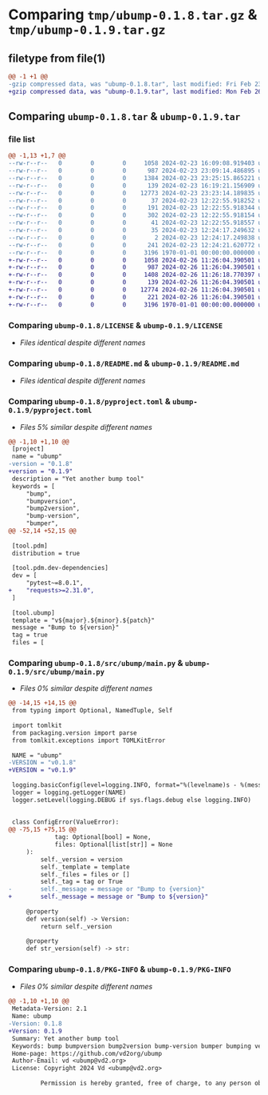 # Comparing `tmp/ubump-0.1.8.tar.gz` & `tmp/ubump-0.1.9.tar.gz`

## filetype from file(1)

```diff
@@ -1 +1 @@
-gzip compressed data, was "ubump-0.1.8.tar", last modified: Fri Feb 23 23:25:15 2024, max compression
+gzip compressed data, was "ubump-0.1.9.tar", last modified: Mon Feb 26 11:26:18 2024, max compression
```

## Comparing `ubump-0.1.8.tar` & `ubump-0.1.9.tar`

### file list

```diff
@@ -1,13 +1,7 @@
--rw-r--r--   0        0        0     1058 2024-02-23 16:09:08.919403 ubump-0.1.8/LICENSE
--rw-r--r--   0        0        0      987 2024-02-23 23:09:14.486895 ubump-0.1.8/README.md
--rw-r--r--   0        0        0     1384 2024-02-23 23:25:15.865221 ubump-0.1.8/pyproject.toml
--rw-r--r--   0        0        0      139 2024-02-23 16:19:21.156909 ubump-0.1.8/src/ubump/__init__.py
--rw-r--r--   0        0        0    12773 2024-02-23 23:23:14.189835 ubump-0.1.8/src/ubump/main.py
--rw-r--r--   0        0        0       37 2024-02-23 12:22:55.918252 ubump-0.1.8/tests/.pytest_cache/.gitignore
--rw-r--r--   0        0        0      191 2024-02-23 12:22:55.918344 ubump-0.1.8/tests/.pytest_cache/CACHEDIR.TAG
--rw-r--r--   0        0        0      302 2024-02-23 12:22:55.918154 ubump-0.1.8/tests/.pytest_cache/README.md
--rw-r--r--   0        0        0       41 2024-02-23 12:22:55.918557 ubump-0.1.8/tests/.pytest_cache/v/cache/lastfailed
--rw-r--r--   0        0        0       35 2024-02-23 12:24:17.249632 ubump-0.1.8/tests/.pytest_cache/v/cache/nodeids
--rw-r--r--   0        0        0        2 2024-02-23 12:24:17.249838 ubump-0.1.8/tests/.pytest_cache/v/cache/stepwise
--rw-r--r--   0        0        0      241 2024-02-23 12:24:21.620772 ubump-0.1.8/tests/test_config.py
--rw-r--r--   0        0        0     3196 1970-01-01 00:00:00.000000 ubump-0.1.8/PKG-INFO
+-rw-r--r--   0        0        0     1058 2024-02-26 11:26:04.390501 ubump-0.1.9/LICENSE
+-rw-r--r--   0        0        0      987 2024-02-26 11:26:04.390501 ubump-0.1.9/README.md
+-rw-r--r--   0        0        0     1408 2024-02-26 11:26:18.770397 ubump-0.1.9/pyproject.toml
+-rw-r--r--   0        0        0      139 2024-02-26 11:26:04.390501 ubump-0.1.9/src/ubump/__init__.py
+-rw-r--r--   0        0        0    12774 2024-02-26 11:26:04.390501 ubump-0.1.9/src/ubump/main.py
+-rw-r--r--   0        0        0      221 2024-02-26 11:26:04.390501 ubump-0.1.9/tests/test_config.py
+-rw-r--r--   0        0        0     3196 1970-01-01 00:00:00.000000 ubump-0.1.9/PKG-INFO
```

### Comparing `ubump-0.1.8/LICENSE` & `ubump-0.1.9/LICENSE`

 * *Files identical despite different names*

### Comparing `ubump-0.1.8/README.md` & `ubump-0.1.9/README.md`

 * *Files identical despite different names*

### Comparing `ubump-0.1.8/pyproject.toml` & `ubump-0.1.9/pyproject.toml`

 * *Files 5% similar despite different names*

```diff
@@ -1,10 +1,10 @@
 [project]
 name = "ubump"
-version = "0.1.8"
+version = "0.1.9"
 description = "Yet another bump tool"
 keywords = [
     "bump",
     "bumpversion",
     "bump2version",
     "bump-version",
     "bumper",
@@ -52,14 +52,15 @@
 
 [tool.pdm]
 distribution = true
 
 [tool.pdm.dev-dependencies]
 dev = [
     "pytest~=8.0.1",
+    "requests>=2.31.0",
 ]
 
 [tool.ubump]
 template = "v${major}.${minor}.${patch}"
 message = "Bump to ${version}"
 tag = true
 files = [
```

### Comparing `ubump-0.1.8/src/ubump/main.py` & `ubump-0.1.9/src/ubump/main.py`

 * *Files 0% similar despite different names*

```diff
@@ -14,15 +14,15 @@
 from typing import Optional, NamedTuple, Self
 
 import tomlkit
 from packaging.version import parse
 from tomlkit.exceptions import TOMLKitError
 
 NAME = "ubump"
-VERSION = "v0.1.8"
+VERSION = "v0.1.9"
 
 logging.basicConfig(level=logging.INFO, format="%(levelname)s - %(message)s")
 logger = logging.getLogger(NAME)
 logger.setLevel(logging.DEBUG if sys.flags.debug else logging.INFO)
 
 
 class ConfigError(ValueError):
@@ -75,15 +75,15 @@
             tag: Optional[bool] = None,
             files: Optional[list[str]] = None
     ):
         self._version = version
         self._template = template
         self._files = files or []
         self._tag = tag or True
-        self._message = message or "Bump to {version}"
+        self._message = message or "Bump to ${version}"
 
     @property
     def version(self) -> Version:
         return self._version
 
     @property
     def str_version(self) -> str:
```

### Comparing `ubump-0.1.8/PKG-INFO` & `ubump-0.1.9/PKG-INFO`

 * *Files 0% similar despite different names*

```diff
@@ -1,10 +1,10 @@
 Metadata-Version: 2.1
 Name: ubump
-Version: 0.1.8
+Version: 0.1.9
 Summary: Yet another bump tool
 Keywords: bump bumpversion bump2version bump-version bumper bumping version versioning
 Home-page: https://github.com/vd2org/ubump
 Author-Email: vd <ubump@vd2.org>
 License: Copyright 2024 Vd <ubump@vd2.org>
         
         Permission is hereby granted, free of charge, to any person obtaining a copy of
```

